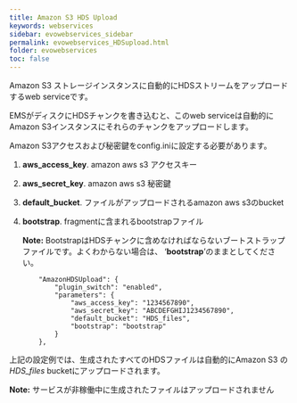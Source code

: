 ```yaml
---
title: Amazon S3 HDS Upload
keywords: webservices
sidebar: evowebservices_sidebar
permalink: evowebservices_HDSupload.html
folder: evowebservices
toc: false
---
```



Amazon S3 ストレージインスタンスに自動的にHDSストリームをアップロードするweb serviceです。

EMSがディスクにHDSチャンクを書き込むと、このweb serviceは自動的にAmazon S3インスタンスにそれらのチャンクをアップロードします。

Amazon S3アクセスおよび秘密鍵をconfig.iniに設定する必要があります。


1. **aws_access_key**. amazon aws s3 アクセスキー

2. **aws_secret_key**. amazon aws s3 秘密鍵

3. **default_bucket**. ファイルがアップロードされるamazon aws s3のbucket

4. **bootstrap**. fragmentに含まれるbootstrapファイル

   **Note:** BootstrapはHDSチャンクに含めなければならないブートストラップファイルです。よくわからない場合は、  ‘**bootstrap**’のままとしてください。

   ```
       "AmazonHDSUpload": {
           "plugin_switch": "enabled",
           "parameters": {
               "aws_access_key": "1234567890",
               "aws_secret_key": "ABCDEFGHIJ1234567890",
               "default_bucket": "HDS_files",
               "bootstrap": "bootstrap"
           }
       },

   ```

上記の設定例では、生成されたすべてのHDSファイルは自動的にAmazon S3 の*HDS_files* bucketにアップロードされます。

**Note:** サービスが非稼働中に生成されたファイルはアップロードされません